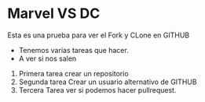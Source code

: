 # Marvel VS DC

Esta es una prueba para ver el Fork y CLone en GITHUB

* Tenemos varias tareas que hacer.
* A ver si nos salen

1. Primera tarea crear un repositorio
2. Segunda tarea Crear un usuario alternativo de GITHUB
3. Tercera Tarea ver si podemos hacer pullrequest.


